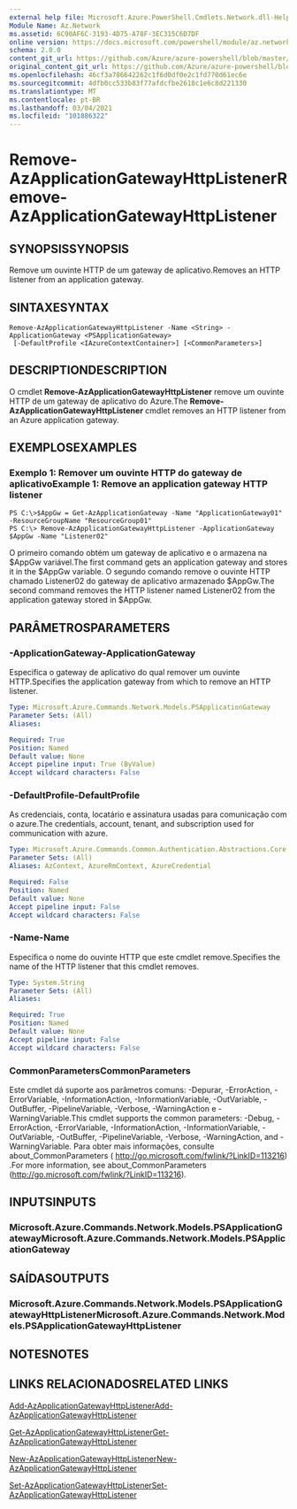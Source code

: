 ```yaml
---
external help file: Microsoft.Azure.PowerShell.Cmdlets.Network.dll-Help.xml
Module Name: Az.Network
ms.assetid: 6C90AF6C-3193-4D75-A78F-3EC315C6D7DF
online version: https://docs.microsoft.com/powershell/module/az.network/remove-azapplicationgatewayhttplistener
schema: 2.0.0
content_git_url: https://github.com/Azure/azure-powershell/blob/master/src/Network/Network/help/Remove-AzApplicationGatewayHttpListener.md
original_content_git_url: https://github.com/Azure/azure-powershell/blob/master/src/Network/Network/help/Remove-AzApplicationGatewayHttpListener.md
ms.openlocfilehash: 46cf3a786642262c1f6d0df0e2c1fd770d61ec6e
ms.sourcegitcommit: 4dfb0cc533b83f77afdcfbe2618c1e6c8d221330
ms.translationtype: MT
ms.contentlocale: pt-BR
ms.lasthandoff: 03/04/2021
ms.locfileid: "101886322"
---
```

# <span data-ttu-id="3aff1-101">Remove-AzApplicationGatewayHttpListener</span><span class="sxs-lookup"><span data-stu-id="3aff1-101">Remove-AzApplicationGatewayHttpListener</span></span>

## <span data-ttu-id="3aff1-102">SYNOPSIS</span><span class="sxs-lookup"><span data-stu-id="3aff1-102">SYNOPSIS</span></span>
<span data-ttu-id="3aff1-103">Remove um ouvinte HTTP de um gateway de aplicativo.</span><span class="sxs-lookup"><span data-stu-id="3aff1-103">Removes an HTTP listener from an application gateway.</span></span>

## <span data-ttu-id="3aff1-104">SINTAXE</span><span class="sxs-lookup"><span data-stu-id="3aff1-104">SYNTAX</span></span>

```
Remove-AzApplicationGatewayHttpListener -Name <String> -ApplicationGateway <PSApplicationGateway>
 [-DefaultProfile <IAzureContextContainer>] [<CommonParameters>]
```

## <span data-ttu-id="3aff1-105">DESCRIPTION</span><span class="sxs-lookup"><span data-stu-id="3aff1-105">DESCRIPTION</span></span>
<span data-ttu-id="3aff1-106">O cmdlet **Remove-AzApplicationGatewayHttpListener** remove um ouvinte HTTP de um gateway de aplicativo do Azure.</span><span class="sxs-lookup"><span data-stu-id="3aff1-106">The **Remove-AzApplicationGatewayHttpListener** cmdlet removes an HTTP listener from an Azure application gateway.</span></span>

## <span data-ttu-id="3aff1-107">EXEMPLOS</span><span class="sxs-lookup"><span data-stu-id="3aff1-107">EXAMPLES</span></span>

### <span data-ttu-id="3aff1-108">Exemplo 1: Remover um ouvinte HTTP do gateway de aplicativo</span><span class="sxs-lookup"><span data-stu-id="3aff1-108">Example 1: Remove an application gateway HTTP listener</span></span>
```
PS C:\>$AppGw = Get-AzApplicationGateway -Name "ApplicationGateway01" -ResourceGroupName "ResourceGroup01"
PS C:\> Remove-AzApplicationGatewayHttpListener -ApplicationGateway $AppGw -Name "Listener02"
```

<span data-ttu-id="3aff1-109">O primeiro comando obtém um gateway de aplicativo e o armazena na $AppGw variável.</span><span class="sxs-lookup"><span data-stu-id="3aff1-109">The first command gets an application gateway and stores it in the $AppGw variable.</span></span>
<span data-ttu-id="3aff1-110">O segundo comando remove o ouvinte HTTP chamado Listener02 do gateway de aplicativo armazenado $AppGw.</span><span class="sxs-lookup"><span data-stu-id="3aff1-110">The second command removes the HTTP listener named Listener02 from the application gateway stored in $AppGw.</span></span>

## <span data-ttu-id="3aff1-111">PARÂMETROS</span><span class="sxs-lookup"><span data-stu-id="3aff1-111">PARAMETERS</span></span>

### <span data-ttu-id="3aff1-112">-ApplicationGateway</span><span class="sxs-lookup"><span data-stu-id="3aff1-112">-ApplicationGateway</span></span>
<span data-ttu-id="3aff1-113">Especifica o gateway de aplicativo do qual remover um ouvinte HTTP.</span><span class="sxs-lookup"><span data-stu-id="3aff1-113">Specifies the application gateway from which to remove an HTTP listener.</span></span>

```yaml
Type: Microsoft.Azure.Commands.Network.Models.PSApplicationGateway
Parameter Sets: (All)
Aliases:

Required: True
Position: Named
Default value: None
Accept pipeline input: True (ByValue)
Accept wildcard characters: False
```

### <span data-ttu-id="3aff1-114">-DefaultProfile</span><span class="sxs-lookup"><span data-stu-id="3aff1-114">-DefaultProfile</span></span>
<span data-ttu-id="3aff1-115">As credenciais, conta, locatário e assinatura usadas para comunicação com o azure.</span><span class="sxs-lookup"><span data-stu-id="3aff1-115">The credentials, account, tenant, and subscription used for communication with azure.</span></span>

```yaml
Type: Microsoft.Azure.Commands.Common.Authentication.Abstractions.Core.IAzureContextContainer
Parameter Sets: (All)
Aliases: AzContext, AzureRmContext, AzureCredential

Required: False
Position: Named
Default value: None
Accept pipeline input: False
Accept wildcard characters: False
```

### <span data-ttu-id="3aff1-116">-Name</span><span class="sxs-lookup"><span data-stu-id="3aff1-116">-Name</span></span>
<span data-ttu-id="3aff1-117">Especifica o nome do ouvinte HTTP que este cmdlet remove.</span><span class="sxs-lookup"><span data-stu-id="3aff1-117">Specifies the name of the HTTP listener that this cmdlet removes.</span></span>

```yaml
Type: System.String
Parameter Sets: (All)
Aliases:

Required: True
Position: Named
Default value: None
Accept pipeline input: False
Accept wildcard characters: False
```

### <span data-ttu-id="3aff1-118">CommonParameters</span><span class="sxs-lookup"><span data-stu-id="3aff1-118">CommonParameters</span></span>
<span data-ttu-id="3aff1-119">Este cmdlet dá suporte aos parâmetros comuns: -Depurar, -ErrorAction, -ErrorVariable, -InformationAction, -InformationVariable, -OutVariable, -OutBuffer, -PipelineVariable, -Verbose, -WarningAction e -WarningVariable.</span><span class="sxs-lookup"><span data-stu-id="3aff1-119">This cmdlet supports the common parameters: -Debug, -ErrorAction, -ErrorVariable, -InformationAction, -InformationVariable, -OutVariable, -OutBuffer, -PipelineVariable, -Verbose, -WarningAction, and -WarningVariable.</span></span> <span data-ttu-id="3aff1-120">Para obter mais informações, consulte about_CommonParameters ( http://go.microsoft.com/fwlink/?LinkID=113216) .</span><span class="sxs-lookup"><span data-stu-id="3aff1-120">For more information, see about_CommonParameters (http://go.microsoft.com/fwlink/?LinkID=113216).</span></span>

## <span data-ttu-id="3aff1-121">INPUTS</span><span class="sxs-lookup"><span data-stu-id="3aff1-121">INPUTS</span></span>

### <span data-ttu-id="3aff1-122">Microsoft.Azure.Commands.Network.Models.PSApplicationGateway</span><span class="sxs-lookup"><span data-stu-id="3aff1-122">Microsoft.Azure.Commands.Network.Models.PSApplicationGateway</span></span>

## <span data-ttu-id="3aff1-123">SAÍDAS</span><span class="sxs-lookup"><span data-stu-id="3aff1-123">OUTPUTS</span></span>

### <span data-ttu-id="3aff1-124">Microsoft.Azure.Commands.Network.Models.PSApplicationGatewayHttpListener</span><span class="sxs-lookup"><span data-stu-id="3aff1-124">Microsoft.Azure.Commands.Network.Models.PSApplicationGatewayHttpListener</span></span>

## <span data-ttu-id="3aff1-125">NOTES</span><span class="sxs-lookup"><span data-stu-id="3aff1-125">NOTES</span></span>

## <span data-ttu-id="3aff1-126">LINKS RELACIONADOS</span><span class="sxs-lookup"><span data-stu-id="3aff1-126">RELATED LINKS</span></span>

[<span data-ttu-id="3aff1-127">Add-AzApplicationGatewayHttpListener</span><span class="sxs-lookup"><span data-stu-id="3aff1-127">Add-AzApplicationGatewayHttpListener</span></span>](./Add-AzApplicationGatewayHttpListener.md)

[<span data-ttu-id="3aff1-128">Get-AzApplicationGatewayHttpListener</span><span class="sxs-lookup"><span data-stu-id="3aff1-128">Get-AzApplicationGatewayHttpListener</span></span>](./Get-AzApplicationGatewayHttpListener.md)

[<span data-ttu-id="3aff1-129">New-AzApplicationGatewayHttpListener</span><span class="sxs-lookup"><span data-stu-id="3aff1-129">New-AzApplicationGatewayHttpListener</span></span>](./New-AzApplicationGatewayHttpListener.md)

[<span data-ttu-id="3aff1-130">Set-AzApplicationGatewayHttpListener</span><span class="sxs-lookup"><span data-stu-id="3aff1-130">Set-AzApplicationGatewayHttpListener</span></span>](./Set-AzApplicationGatewayHttpListener.md)


